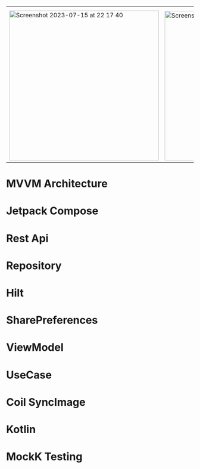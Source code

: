 <table>
  <tr><th></th><th></th><th></th><th></th></tr>
  <tr>
    <td>
      <img width="402" alt="Screenshot 2023-07-15 at 22 17 40" src="https://github.com/a222112000/SumPhotos/assets/26028054/911a3ec5-ea47-40ab-82ec-055e2438f70a">
    </td>
    <td>
    <img width="401" alt="Screenshot 2023-07-15 at 22 17 56" src="https://github.com/a222112000/SumPhotos/assets/26028054/acc25ce6-31f3-44fe-8045-fbc2a6470b59">
    </td>
    <td>
    <img width="396" alt="Screenshot 2023-07-15 at 22 24 25" src="https://github.com/a222112000/SumPhotos/assets/26028054/a8f000a0-c939-48b8-9b3a-e14d161d2515">
    </td>
    <td>
    <img width="404" alt="Screenshot 2023-07-15 at 22 18 30" src="https://github.com/a222112000/SumPhotos/assets/26028054/49947dbf-ac9c-4afc-b013-2dd2af059836">
    </td>
  </tr>
  
</table>

# MVVM Architecture 
# Jetpack Compose
# Rest Api
# Repository
# Hilt
# SharePreferences
# ViewModel
# UseCase
# Coil SyncImage
# Kotlin
# MockK Testing
